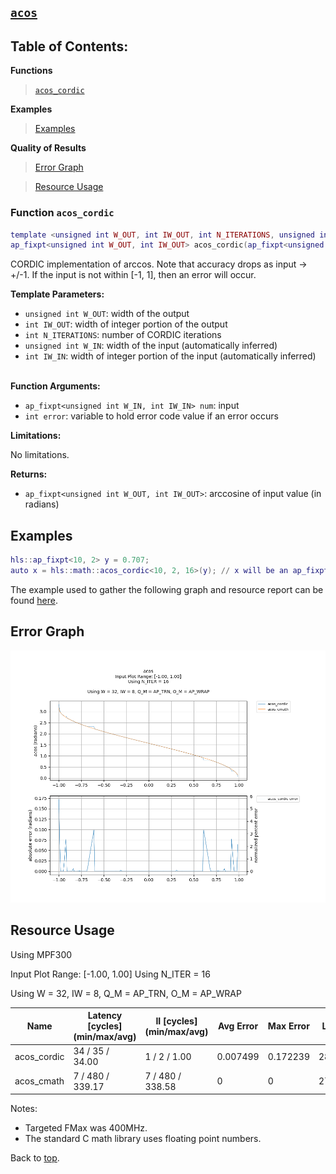 ## [`acos`](../../include/hls_acos.hpp)

## Table of Contents:

**Functions**

> [`acos_cordic`](#function-acos_cordic)

**Examples**

> [Examples](#examples)

**Quality of Results**

> [Error Graph](#error-graph)

> [Resource Usage](#resource-usage)

### Function `acos_cordic`
~~~lua
template <unsigned int W_OUT, int IW_OUT, int N_ITERATIONS, unsigned int W_IN, int IW_IN>
ap_fixpt<unsigned int W_OUT, int IW_OUT> acos_cordic(ap_fixpt<unsigned int W_IN, int IW_IN> num, int error)
~~~

CORDIC implementation of arccos. Note that accuracy drops as input -> +/-1.
If the input is not within [-1, 1], then an error will occur.



**Template Parameters:**

* `unsigned int W_OUT`: width of the output<br>
* `int IW_OUT`: width of integer portion of the output<br>
* `int N_ITERATIONS`: number of CORDIC iterations<br>
* `unsigned int W_IN`: width of the input (automatically inferred)<br>
* `int IW_IN`: width of integer portion of the input (automatically inferred)<br> <br>

**Function Arguments:**

* `ap_fixpt<unsigned int W_IN, int IW_IN> num`: input<br>
* `int error`: variable to hold error code value if an error occurs<br>

**Limitations:**

No limitations.

**Returns:**

- `ap_fixpt<unsigned int W_OUT, int IW_OUT>`: arccosine of input value (in radians)

## Examples

~~~lua
hls::ap_fixpt<10, 2> y = 0.707;
auto x = hls::math::acos_cordic<10, 2, 16>(y); // x will be an ap_fixpt number with the value 0.785549163
~~~

The example used to gather the following graph and resource report can be found [here](../../examples/simple/acos).

## Error Graph

![acos_D32_I8_S-1.000000_L1.000000_N16](<../graphs/acos_D32_I8_S-1.000000_L1.000000_N16_graph.png>)

## Resource Usage

Using MPF300


Input Plot Range: [-1.00, 1.00]
Using N_ITER = 16

Using W = 32, IW = 8, Q_M = AP_TRN, O_M = AP_WRAP



| Name        | Latency [cycles] (min/max/avg)   | II [cycles] (min/max/avg)   |   Avg Error |   Max Error |   LUTs |   DFFs |   DSPs |   LSRAM |   uSRAM | Estimated Frequency   |
|-------------|----------------------------------|-----------------------------|-------------|-------------|--------|--------|--------|---------|---------|-----------------------|
| acos_cordic | 34 / 35 / 34.00                  | 1 / 2 / 1.00                |    0.007499 |    0.172239 |   2830 |   6844 |      0 |       0 |       7 | 306.091 MHz           |
| acos_cmath  | 7 / 480 / 339.17                 | 7 / 480 / 338.58            |    0        |    0        |  27534 |  35465 |     15 |       0 |       0 | 241.488 MHz           |

Notes:
- Targeted FMax was 400MHz.
- The standard C math library uses floating point numbers.


Back to [top](#).
